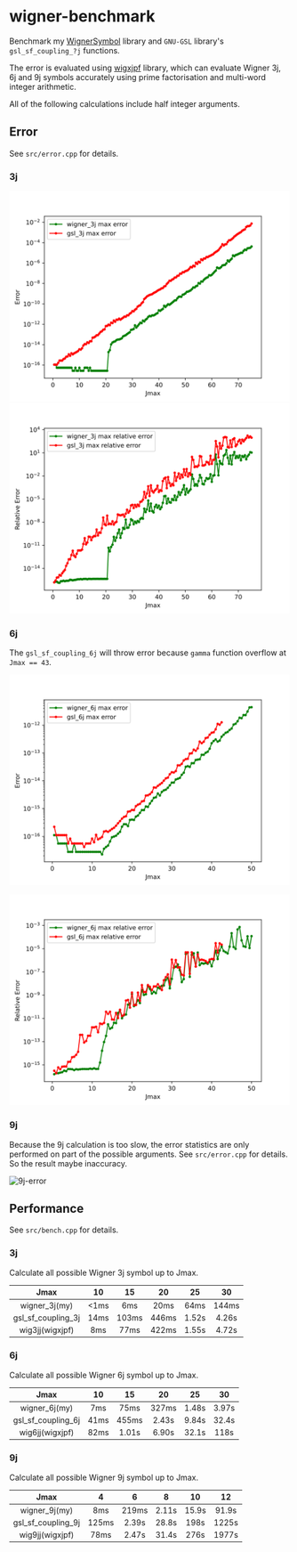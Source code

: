 # wigner-benchmark

Benchmark my [WignerSymbol](https://github.com/0382/WignerSymbol) library and `GNU-GSL` library's `gsl_sf_coupling_?j` functions.

The error is evaluated using [wigxjpf](https://fy.chalmers.se/subatom/wigxjpf/) library, which can evaluate  Wigner 3j, 6j and 9j symbols accurately using prime factorisation and multi-word integer arithmetic.

All of the following calculations include half integer arguments.

## Error

See `src/error.cpp` for details.

### 3j

![3j-error](data/bench_3j_err.svg)
![3j-rel-error](data/bench_3j_rel_err.svg)

### 6j

The `gsl_sf_coupling_6j` will throw error because `gamma` function overflow at `Jmax == 43`.

![6j-error](data/bench_6j_err.svg)

![6j-rel-error](data/bench_6j_rel_err.svg)

### 9j

Because the 9j calculation is too slow, the error statistics are only performed on part of the possible arguments. See `src/error.cpp` for details. So the result maybe inaccuracy.

![9j-error](data/bench_9j.svg)

## Performance

See `src/bench.cpp` for details.

### 3j

Calculate all possible Wigner 3j symbol up to Jmax.

|        Jmax        |  10   |  15   |  20   |  25   |  30   |
| :----------------: | :---: | :---: | :---: | :---: | :---: |
|   wigner_3j(my)    | <1ms  |  6ms  | 20ms  | 64ms  | 144ms |
| gsl_sf_coupling_3j | 14ms  | 103ms | 446ms | 1.52s | 4.26s |
|  wig3jj(wigxjpf)   |  8ms  | 77ms  | 422ms | 1.55s | 4.72s |

### 6j

Calculate all possible Wigner 6j symbol up to Jmax. 

|        Jmax        |  10   |  15   |  20   |  25   |  30   |
| :----------------: | :---: | :---: | :---: | :---: | :---: |
|   wigner_6j(my)    |  7ms  | 75ms  | 327ms | 1.48s | 3.97s |
| gsl_sf_coupling_6j | 41ms  | 455ms | 2.43s | 9.84s | 32.4s |
|  wig6jj(wigxjpf)   | 82ms  | 1.01s | 6.90s | 32.1s | 118s  |

### 9j

Calculate all possible Wigner 9j symbol up to Jmax. 

|        Jmax        |   4   |   6   |   8   |  10   |  12   |
| :----------------: | :---: | :---: | :---: | :---: | :---: |
|   wigner_9j(my)    |  8ms  | 219ms | 2.11s | 15.9s | 91.9s |
| gsl_sf_coupling_9j | 125ms | 2.39s | 28.8s | 198s  | 1225s |
|  wig9jj(wigxjpf)   | 78ms  | 2.47s | 31.4s | 276s  | 1977s |
